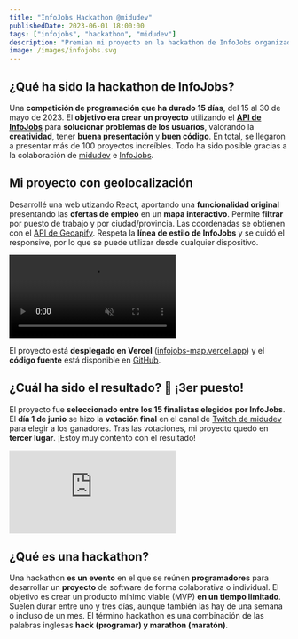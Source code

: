 ```yaml
---
title: "InfoJobs Hackathon @midudev"
publishedDate: 2023-06-01 18:00:00
tags: ["infojobs", "hackathon", "midudev"]
description: "Premian mi proyecto en la hackathon de InfoJobs organizada por midudev"
image: /images/infojobs.svg
---
```


## ¿Qué ha sido la hackathon de InfoJobs?

Una **competición de programación que ha durado 15 días**, del 15 al 30 de mayo de 2023. El **objetivo era crear un proyecto** utilizando el <a href="https://developer.infojobs.net/" target="_blank">**API de InfoJobs**</a> para **solucionar problemas de los usuarios**, valorando la **creatividad**, tener **buena presentación** y **buen código**. En total, se llegaron a presentar más de 100 proyectos increíbles. Todo ha sido posible gracias a la colaboración de <a href="https://midu.dev/" target="_blank">midudev</a> e <a href="https://www.infojobs.net/" target="_blank">InfoJobs</a>.

## Mi proyecto con geolocalización

Desarrollé una web utizando React, aportando una **funcionalidad original** presentando las **ofertas de empleo** en un **mapa interactivo**. Permite **filtrar** por puesto de trabajo y por ciudad/provincia. Las coordenadas se obtienen con el <a href="https://www.geoapify.com/" target="_blank">API de Geoapify</a>. Respeta la **línea de estilo de InfoJobs** y se cuidó el responsive, por lo que se puede utilizar desde cualquier dispositivo.

<video autoplay muted loop>
    <source src="/videos/infojobs-map.mp4" type="video/mp4">
</video>

El proyecto está **desplegado en Vercel** (<a href="http://infojobs-map.vercel.app/" target="_blank">infojobs-map.vercel.app</a>) y el **código fuente** está disponible en <a href="https://github.com/salteadorneo/infojobs-hackathon" target="_blank">GitHub</a>.

## ¿Cuál ha sido el resultado? 🥉 ¡3er puesto!

El proyecto fue **seleccionado entre los 15 finalistas elegidos por InfoJobs**. El **día 1 de junio** se hizo la **votación final** en el canal de <a href="https://www.twitch.tv/midudev" target="_blank">Twitch de midudev</a> para elegir a los ganadores. Tras las votaciones, mi proyecto quedó en **tercer lugar**. ¡Estoy muy contento con el resultado!

<iframe src="https://player.twitch.tv/?video=1834928421&time=1h46m29s&parent=localhost" frameborder="0" allowfullscreen="true" scrolling="no" class="aspect-video"></iframe>

## ¿Qué es una hackathon?

Una hackathon **es un evento** en el que se reúnen **programadores** para desarrollar un **proyecto** de software de forma colaborativa o individual. El objetivo es crear un producto mínimo viable (MVP) **en un tiempo limitado**. Suelen durar entre uno y tres días, aunque también las hay de una semana o incluso de un mes. El término hackathon es una combinación de las palabras inglesas **hack (programar) y marathon (maratón)**.
